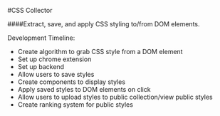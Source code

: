 #CSS Collector

####Extract, save, and apply CSS styling to/from DOM elements.

Development Timeline:
- Create algorithm to grab CSS style from a DOM element
- Set up chrome extension
- Set up backend
- Allow users to save styles
- Create components to display styles
- Apply saved styles to DOM elements on click
- Allow users to upload styles to public collection/view public styles
- Create ranking system for public styles
